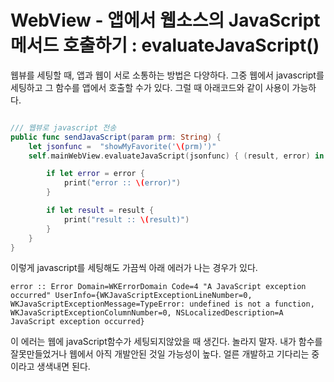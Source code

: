 # WebView - 앱에서 웹소스의 JavaScript 메서드 호출하기 : evaluateJavaScript()

 웹뷰를 세팅할 때, 앱과 웹이 서로 소통하는 방법은 다양하다. 
 그중 웹에서 javascript를 세팅하고 그 함수를 앱에서 호출할 수가 있다.
 그럴 때 아래코드와 같이 사용이 가능하다. 

```swift

/// 웹뷰로 javascript 전송
public func sendJavaScript(param prm: String) {
    let jsonfunc =  "showMyFavorite('\(prm)')"
    self.mainWebView.evaluateJavaScript(jsonfunc) { (result, error) in

        if let error = error {
            print("error :: \(error)")
        }

        if let result = result {
            print("result :: \(result)")
        }
    }
}

```
이렇게 javascript를 세팅해도 가끔씩 아래 에러가 나는 경우가 있다.

```
error :: Error Domain=WKErrorDomain Code=4 "A JavaScript exception occurred" UserInfo={WKJavaScriptExceptionLineNumber=0, WKJavaScriptExceptionMessage=TypeError: undefined is not a function, WKJavaScriptExceptionColumnNumber=0, NSLocalizedDescription=A JavaScript exception occurred}
```

이 에러는 웹에 javaScript함수가 세팅되지않았을 때 생긴다. 놀라지 말자. 
내가 함수를 잘못만들었거나 웹에서 아직 개발안된 것일 가능성이 높다. 얼른 개발하고 기다리는 중이라고 생색내면 된다. 

